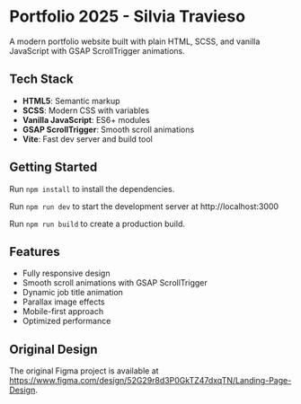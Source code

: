 
  # Portfolio 2025 - Silvia Travieso

A modern portfolio website built with plain HTML, SCSS, and vanilla JavaScript with GSAP ScrollTrigger animations.

## Tech Stack

- **HTML5**: Semantic markup
- **SCSS**: Modern CSS with variables
- **Vanilla JavaScript**: ES6+ modules
- **GSAP ScrollTrigger**: Smooth scroll animations
- **Vite**: Fast dev server and build tool

## Getting Started

Run `npm install` to install the dependencies.

Run `npm run dev` to start the development server at http://localhost:3000

Run `npm run build` to create a production build.

## Features

- Fully responsive design
- Smooth scroll animations with GSAP ScrollTrigger
- Dynamic job title animation
- Parallax image effects
- Mobile-first approach
- Optimized performance

## Original Design

The original Figma project is available at https://www.figma.com/design/52G29r8d3P0GkTZ47dxqTN/Landing-Page-Design.
  